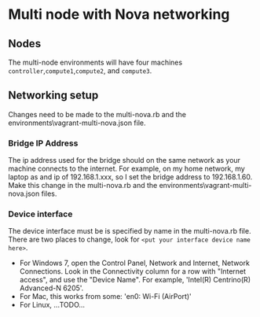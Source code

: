 # Multi node with Nova networking

## Nodes

The multi-node environments will have four machines `controller`,`compute1`,`compute2`, and `compute3`.

## Networking setup

Changes need to be made to the multi-nova.rb and the environments\vagrant-multi-nova.json file.

### Bridge IP Address

The ip address used for the bridge should on the same network as your machine connects to the internet.
For example, on my home network, my laptop as and ip of 192.168.1.xxx, so I set the bridge address to
192.168.1.60.  Make this change in the multi-nova.rb and the environments\vagrant-multi-nova.json files.

### Device interface

The device interface must be is specified by name in the multi-nova.rb file.
There are two places to change, look for `<put your interface device name here>`.

+ For Windows 7, open the Control Panel, Network and Internet, Network Connections.  Look in the Connectivity column for a row with "Internet access", and use the "Device Name". For example, 'Intel(R) Centrino(R) Advanced-N 6205'.
+ For Mac, this works from some: 'en0: Wi-Fi (AirPort)'
+ For Linux, ...TODO...

